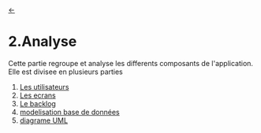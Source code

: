 <link rel="stylesheet" href="style.css"/>

[<span class="icon-big">&#8592;</span>](./0-table-des-matieres.md)
# 2.Analyse

Cette partie regroupe et analyse les differents composants de l'application.
Elle est divisee en plusieurs parties

1. [Les utilisateurs](./2-1-utilisateurs.md)
2. [Les ecrans](./2-2-ecrans.md)
3. [Le backlog](./2-3-backlog.md)
4. [modelisation base de données](./2-4-modelisation-database.md)
5. [diagrame UML](./5-diagrame-uml.md)